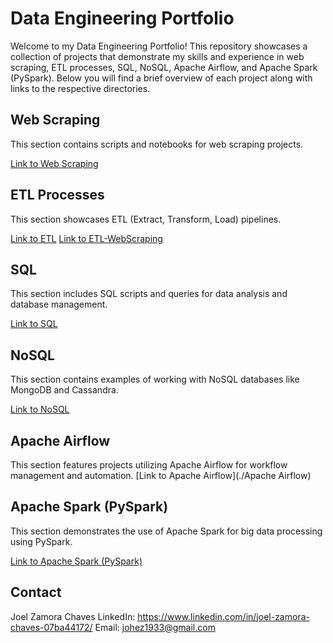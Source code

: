 # Data Engineering Portfolio

Welcome to my Data Engineering Portfolio! This repository showcases a collection of projects that demonstrate my skills and experience in web scraping, ETL processes, SQL, NoSQL, Apache Airflow, and Apache Spark (PySpark). Below you will find a brief overview of each project along with links to the respective directories.

## Web Scraping

This section contains scripts and notebooks for web scraping projects.

[Link to Web Scraping](./WebScrapping)

## ETL Processes

This section showcases ETL (Extract, Transform, Load) pipelines.

[Link to ETL](./ETL)
[Link to ETL-WebScraping](./ETL-Webscrapping)

## SQL

This section includes SQL scripts and queries for data analysis and database management.

[Link to SQL](./SQL)

## NoSQL

This section contains examples of working with NoSQL databases like MongoDB and Cassandra.

[Link to NoSQL](./NoSQL)

## Apache Airflow

This section features projects utilizing Apache Airflow for workflow management and automation.
[Link to Apache Airflow](./Apache Airflow)

## Apache Spark (PySpark)

This section demonstrates the use of Apache Spark for big data processing using PySpark.

[Link to Apache Spark (PySpark)](./PySpark)

## Contact
Joel Zamora Chaves
LinkedIn: https://www.linkedin.com/in/joel-zamora-chaves-07ba44172/
Email: johez1933@gmail.com